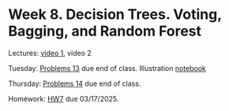 # Week 8. Decision Trees. Voting, Bagging, and Random Forest

Lectures: [video 1](https://youtu.be/ICSSaDhgeoQ), video 2

Tuesday: [Problems 13](./problems_13.pdf) due end of class. Illustration [notebook](./ML14.ipynb)

Thursday: [Problems 14](./problems_14.pdf) due end of class. 

Homework: [HW7](./HW7.ipynb) due 03/17/2025.
